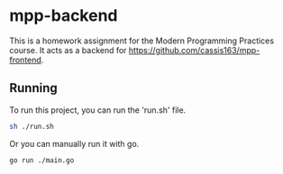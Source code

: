 # mpp-backend
This is a homework assignment for the Modern Programming Practices course. It acts as a backend for https://github.com/cassis163/mpp-frontend.

## Running
To run this project, you can run the 'run.sh' file.
```zsh
sh ./run.sh
```
Or you can manually run it with go.
```zsh
go run ./main.go
```
